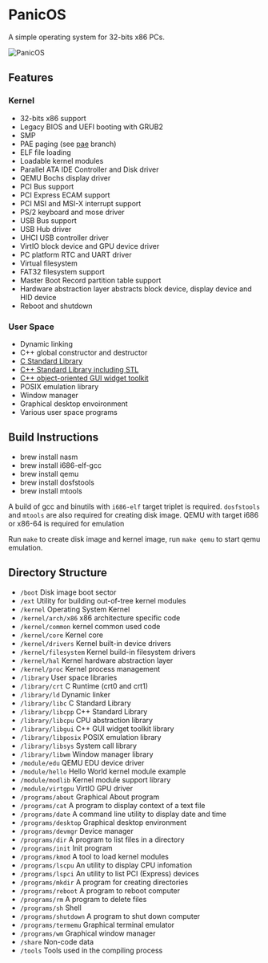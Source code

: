 # PanicOS
A simple operating system for 32-bits x86 PCs.

![PanicOS](https://user-images.githubusercontent.com/40355221/144753051-f3bd442b-8f74-4bd6-b399-73bd82aa9b40.png)

## Features

### Kernel
* 32-bits x86 support
* Legacy BIOS and UEFI booting with GRUB2
* SMP
* PAE paging (see [pae](https://github.com/JasonBrave/PanicOS/tree/pae) branch)
* ELF file loading
* Loadable kernel modules
* Parallel ATA IDE Controller and Disk driver
* QEMU Bochs display driver
* PCI Bus support
* PCI Express ECAM support
* PCI MSI and MSI-X interrupt support
* PS/2 keyboard and mose driver
* USB Bus support
* USB Hub driver
* UHCI USB controller driver
* VirtIO block device and GPU device driver
* PC platform RTC and UART driver
* Virtual filesystem
* FAT32 filesystem support
* Master Boot Record partition table support
* Hardware abstraction layer abstracts block device, display device and HID device
* Reboot and shutdown

### User Space
* Dynamic linking
* C++ global constructor and destructor
* [C Standard Library](https://github.com/JasonBrave/PanicOS/tree/master/library/libc)
* [C++ Standard Library including STL](https://github.com/JasonBrave/PanicOS/tree/master/library/libcpp)
* [C++ object-oriented GUI widget toolkit](https://github.com/JasonBrave/PanicOS/tree/master/library/libgui)
* POSIX emulation library
* Window manager
* Graphical desktop envoironment
* Various user space programs

## Build Instructions

* brew install nasm
* brew install i686-elf-gcc
* brew install qemu
* brew install dosfstools
* brew install mtools

A build of gcc and binutils with `i686-elf` target triplet is required. `dosfstools` and `mtools` are also required for creating disk image. QEMU with target i686 or x86-64 is required for emulation

Run `make` to create disk image and kernel image, run `make qemu` to start qemu emulation.

## Directory Structure
* `/boot` Disk image boot sector
* `/ext` Utility for building out-of-tree kernel modules
* `/kernel` Operating System Kernel
* `/kernel/arch/x86` x86 architecture specific code
* `/kernel/common` kernel common used code
* `/kernel/core` Kernel core
* `/kernel/drivers` Kernel built-in device drivers
* `/kernel/filesystem` Kernel build-in filesystem drivers
* `/kernel/hal` Kernel hardware abstraction layer
* `/kernel/proc` Kernel process management
* `/library` User space libraries
* `/library/crt` C Runtime (crt0 and crt1)
* `/library/ld` Dynamic linker
* `/library/libc` C Standard Library
* `/library/libcpp` C++ Standard Library
* `/library/libcpu` CPU abstraction library
* `/library/libgui` C++ GUI widget toolkit library
* `/library/libposix` POSIX emulation library
* `/library/libsys` System call library
* `/library/libwm` Window manager library
* `/module/edu` QEMU EDU device driver
* `/module/hello` Hello World kernel module example
* `/module/modlib` Kernel module support library
* `/module/virtgpu` VirtIO GPU driver
* `/programs/about` Graphical About program
* `/programs/cat` A program to display context of a text file
* `/programs/date` A command line utility to display date and time
* `/programs/desktop` Graphical desktop environment
* `/programs/devmgr` Device manager
* `/programs/dir` A program to list files in a directory
* `/programs/init` Init program
* `/programs/kmod` A tool to load kernel modules
* `/programs/lscpu` An utility to display CPU infomation
* `/programs/lspci` An utility to list PCI (Express) devices
* `/programs/mkdir` A program for creating directories
* `/programs/reboot` A program to reboot computer
* `/programs/rm` A program to delete files
* `/programs/sh` Shell
* `/programs/shutdown` A program to shut down computer
* `/programs/termemu` Graphical terminal emulator
* `/programs/wm` Graphical window manager
* `/share` Non-code data
* `/tools` Tools used in the compiling process
